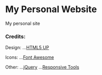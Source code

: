 # My Personal Website
My personal site

### Credits:
Design:
...[HTML5 UP](https://html5up.net)

Icons:
...[Font Awesome](https://fontawesome.com/)

Other:
...[jQuery](https://jquery.com/)
...[Responsive Tools](https://github.com/ajlkn/responsive-tools)